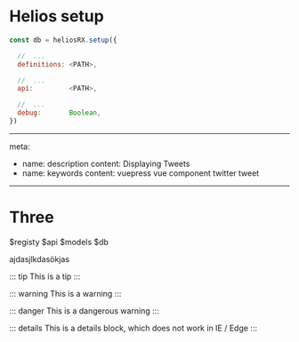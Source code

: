 # Helios setup

```js
const db = heliosRX.setup({

  //  ...
  definitions: <PATH>,

  //  ...
  api:         <PATH>,

  //  ...
  debug:       Boolean,
})
```

---
meta:
  - name: description
    content: Displaying Tweets
  - name: keywords
    content: vuepress vue component twitter tweet
---

# Three

$registy
$api
$models
$db

ajdasjlkdasökjas


::: tip
This is a tip
:::

::: warning
This is a warning
:::

::: danger
This is a dangerous warning
:::

::: details
This is a details block, which does not work in IE / Edge
:::

